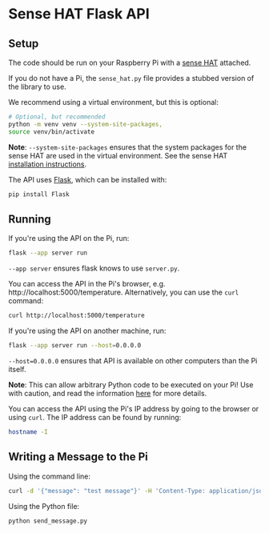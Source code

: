 # Sense HAT Flask API

## Setup

The code should be run on your Raspberry Pi with a [sense HAT](https://www.raspberrypi.com/documentation/accessories/sense-hat.html) attached.

If you do not have a Pi, the `sense_hat.py` file provides a stubbed version of the library to use.

We recommend using a virtual environment, but this is optional:
```bash
# Optional, but recommended
python -m venv venv --system-site-packages,
source venv/bin/activate
```

**Note**: `--system-site-packages` ensures that the system packages for the sense HAT are used in the virtual environment.
See the sense HAT [installation instructions](https://www.raspberrypi.com/documentation/accessories/sense-hat.html).

The API uses [Flask](https://flask.palletsprojects.com/en/3.0.x/), which can be installed with:
```bash
pip install Flask
```

## Running

If you're using the API on the Pi, run:
```bash
flask --app server run
```

`--app server` ensures flask knows to use `server.py`.

You can access the API in the Pi's browser, e.g. http://localhost:5000/temperature.
Alternatively, you can use the `curl` command:
```bash
curl http://localhost:5000/temperature
```

If you're using the API on another machine, run:
```bash
flask --app server run --host=0.0.0.0
```

`--host=0.0.0.0` ensures that API is available on other computers than the Pi itself.

**Note**: This can allow arbitrary Python code to be executed on your Pi!
Use with caution, and read the information [here](https://flask.palletsprojects.com/en/3.0.x/quickstart/) for more details.

You can access the API using the Pi's IP address by going to the browser or using `curl`.
The IP address can be found by running:
```bash
hostname -I
```

## Writing a Message to the Pi

Using the command line:
```bash
curl -d '{"message": "test message"}' -H 'Content-Type: application/json' -X POST http://localhost:5000/message
```

Using the Python file:
```bash
python send_message.py
```
